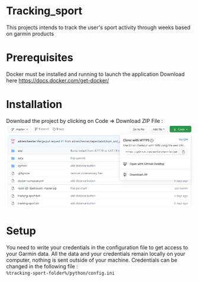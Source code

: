 # Tracking_sport
This projects intends to track the user's sport activity through weeks based on garmin products

# Prerequisites
Docker must be installed and running to launch the application
Download here https://docs.docker.com/get-docker/

# Installation
Download the project by clicking on Code => Download ZIP File :
![download image](https://github.com/adrienchevrier/adrienchevrier-tracking_sport/blob/master/images/download.PNG?raw=true)

# Setup
You need to write your credentials in the configuration file to get access to your Garmin data.
All the data and your credentials remain locally on your computer, nothing is sent outside of your machine.
Credentials can be changed in the following file :  
<code>%tracking-sport-folder%/python/config.ini</code>

